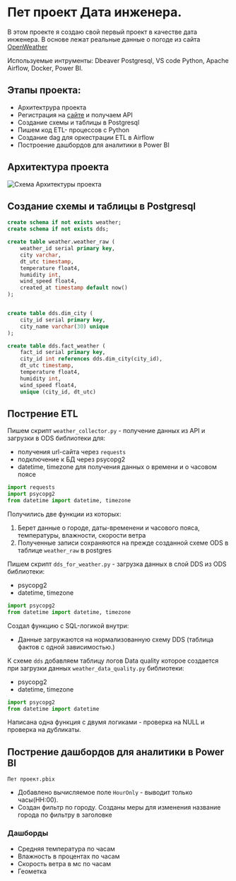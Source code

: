 
# Пет проект Дата инженера.
В этом проекте я создаю свой первый проект в качестве дата инженера.
В основе лежат реальные данные о погоде из сайта [OpenWeather](https://openweathermap.org)

Используемые интрументы: Dbeaver Postgresql, VS code Python, Apache Airflow, Docker, Power BI.

## Этапы проекта:

- Архитектрура проекта
- Регистрация на [сайте](https://openweathermap.org/api) и получаем API
- Создание схемы и таблицы в Postgresql
- Пишем код ETL- процессов c Python 
- Создание dag для оркестрации ETL в Airflow 
- Построение дашбордов для аналитики в Power BI

## Архитектура проекта
![Схема Архитектуры проекта](https://github.com/user-attachments/assets/c4263006-26e2-459a-b715-351c2bc0a2e9)

## Создание схемы и таблицы в Postgresql

```sql
create schema if not exists weather;
create schema if not exists dds;

create table weather.weather_raw (
    weather_id serial primary key,
    city varchar,
    dt_utc timestamp,
    temperature float4,
    humidity int,
    wind_speed float4,
    created_at timestamp default now()
);


create table dds.dim_city (
    city_id serial primary key,
    city_name varchar(30) unique
);

create table dds.fact_weather (
    fact_id serial primary key,
    city_id int references dds.dim_city(city_id),
    dt_utc timestamp,
    temperature float4,
    humidity int,
    wind_speed float4,
    unique (city_id, dt_utc)
```

## Пострение ETL
Пишем скрипт `weather_collector.py` - получение данных из API и загрузки в ODS
библиотеки для:
* получения url-сайта через `requests`
* подключение к БД через psycopg2
* datetime, timezone для получения данных о времени и о часовом поясе
   
```python
import requests
import psycopg2
from datetime import datetime, timezone
```
Получились две функции из которых:
1. Берет данные о городе, даты-временени и часового пояса, температуры, влажности, скорости ветра
2. Полученные записи сохраняются на прежде созданной схеме ODS в таблице `weather_raw` в postgres

Пишем скрипт `dds_for_weather.py` - загрузка данных в слой DDS из ODS
библиотеки:
* psycopg2
* datetime, timezone
```python
import psycopg2
from datetime import datetime, timezone
```
Создал функцию с SQL-логикой внутри:
* Данные загружаются на нормализованную схему DDS (таблица фактов с одной зависимостью.)

К схеме `dds` добавляем таблицу логов Data quality которое создается при загрузки данных `weather_data_quality.py`
библиотеки:
* psycopg2
* datetime, timezone
```python
import psycopg2
from datetime import datetime
```
Написана одна функция с двумя логиками - проверка на NULL и проверка на дубликаты.

## Пострение дашбордов для аналитики в Power BI
`Пет проект.pbix`
* Добавлено вычисляемое поле `HourOnly` - выводит только часы(HH:00).
* Создан фильтр по городу. Созданы меры для изменения название города по фильтру в заголовке
### Дашборды
- Средняя температура по часам
- Влажность в процентах по часам
- Скорость ветра в мс по часам
- Геометка

  


